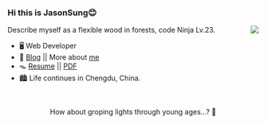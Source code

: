 ### Hi this is JasonSung😊

<img align="right" src="https://github-readme-stats.vercel.app/api?username=LolipopJ&show_icons=true&count_private=true&hide_title=true&include_all_commits=true&theme=vue">

Describe myself as a flexible wood in forests, code Ninja Lv.23.

- 🖥️ Web Developer
- 📝 [Blog](https://blog.towind.fun/) || More about [me](https://blog.towind.fun/about)
- 🪤 [Resume](https://resume.towind.fun/?lang=zh) || [PDF](https://cdn.jsdelivr.net/gh/lolipopj/resume/exports/resume-zh.pdf)
- 🏙️ Life continues in Chengdu, China.

<br>

<p align="center">How about groping lights through young ages...? 🌠</p>

<br>
